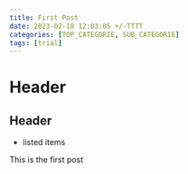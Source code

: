 ```yaml
---
title: First Post
date: 2023-02-18 12:03:05 +/-TTTT
categories: [TOP_CATEGORIE, SUB_CATEGORIE]
tags: [trial]
---
```


# Header

## Header

* listed items

This is the first post
